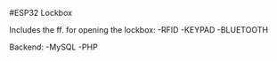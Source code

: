 #ESP32 Lockbox 

Includes the ff. for opening the lockbox:
-RFID
-KEYPAD
-BLUETOOTH

Backend:
-MySQL
-PHP
